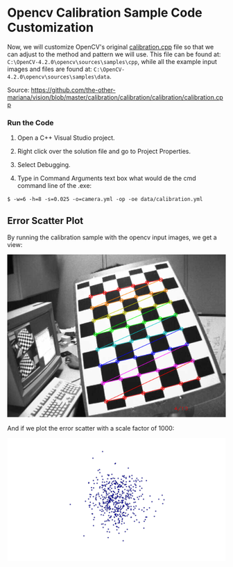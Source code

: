 # Opencv Calibration Sample Code Customization

Now, we will customize OpenCV's original [calibration.cpp](https://github.com/the-other-mariana/vision/blob/master/calibration/opencv-sources-samples-cpp/calibration.cpp) file so that we can adjust to the method and pattern we will use. This file can be found at: `C:\OpenCV-4.2.0\opencv\sources\samples\cpp`, while all the example input images and files are found at: `C:\OpenCV-4.2.0\opencv\sources\samples\data`.

Source: https://github.com/the-other-mariana/vision/blob/master/calibration/calibration/calibration/calibration.cpp

### Run the Code

1. Open a C++ Visual Studio project.

2. Right click over the solution file and go to Project Properties.

3. Select Debugging.

4. Type in Command Arguments text box what would de the cmd command line of the .exe:

```
$ -w=6 -h=8 -s=0.025 -o=camera.yml -op -oe data/calibration.yml
```

## Error Scatter Plot

By running the calibration sample with the opencv input images, we get a view:

![img](https://github.com/the-other-mariana/vision/blob/master/calibration/res/view.png?raw=true)

And if we plot the error scatter with a scale factor of 1000:

![img](https://github.com/the-other-mariana/vision/blob/master/calibration/res/plot.png?raw=true)